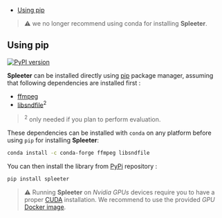 - [Using pip](#using-pip)

> ⚠️ we no longer recommend using conda for installing **Spleeter**.

## Using pip

[![PyPI version](https://badge.fury.io/py/spleeter.svg)](https://badge.fury.io/py/spleeter)

**Spleeter** can be installed directly using [pip](https://pip.pypa.io/en/stable/installing/) package manager, assuming that following dependencies are installed first :

- [ffmpeg](http://ffmpeg.org)
- [libsndfile](http://www.mega-nerd.com/libsndfile/)<sup>2</sup>

> <sup>2</sup> only needed if you plan to perform evaluation.

These dependencies can be installed with `conda` on any platform before using `pip` for installing **Spleeter**:

```bash
conda install -c conda-forge ffmpeg libsndfile
````

You can then install the library from [PyPi](https://pypi.org) repository :

```bash
pip install spleeter
```
> ⚠️ Running **Spleeter** on *Nvidia GPUs* devices require you to have a proper [CUDA](https://developer.nvidia.com/cuda-zone) installation. We recommend to use the provided *GPU* [Docker image](./2.-Getting-started#using-docker-image).